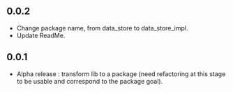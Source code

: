 ## 0.0.2

* Change package name, from data_store to data_store_impl.
* Update ReadMe.

## 0.0.1

* Alpha release : transform lib to a package (need refactoring at this stage to be usable and correspond to the package goal).
